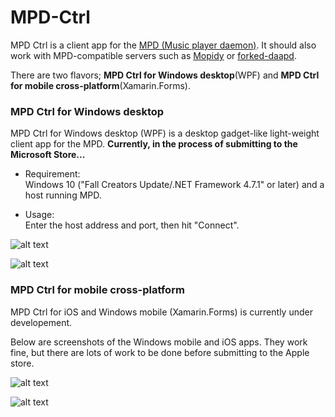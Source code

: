 # MPD-Ctrl

MPD Ctrl is a client app for the [MPD (Music player daemon)](http://www.musicpd.org/). It should also work with MPD-compatible servers such as [Mopidy](https://www.mopidy.com/) or [forked-daapd](http://ejurgensen.github.io/forked-daapd/). 
  
There are two flavors; **MPD Ctrl for Windows desktop**(WPF) and **MPD Ctrl for mobile cross-platform**(Xamarin.Forms).  

### MPD Ctrl for Windows desktop

MPD Ctrl for Windows desktop (WPF) is a desktop gadget-like light-weight client app for the MPD. __**Currently, in the process of submitting to the Microsoft Store...**__

- Requirement:  
Windows 10 ("Fall Creators Update/.NET Framework 4.7.1" or later) and a host running MPD.  
  
- Usage:  
Enter the host address and port, then hit "Connect".   

  
![alt text](https://github.com/torumyax/MPD-Ctrl/blob/master/WPF/WpfMPD/files/bin/sc3.png?raw=true)  
  
![alt text](https://github.com/torumyax/MPD-Ctrl/blob/master/WPF/WpfMPD/files/bin/sc2.png?raw=true)  

  
 
   
### MPD Ctrl for mobile cross-platform

MPD Ctrl for iOS and Windows mobile (Xamarin.Forms) is currently under developement.   
  
Below are screenshots of the Windows mobile and iOS apps. They work fine, but there are lots of work to be done before submitting to the Apple store.  

![alt text](https://github.com/torumyax/MPD-Ctrl/blob/master/Xamarin.Forms/MPDCtrl/files/screenshots/uwp-pre-screnshot.png?raw=true)  
  
![alt text](https://github.com/torumyax/MPD-Ctrl/blob/master/Xamarin.Forms/MPDCtrl/files/screenshots/iOS-pre-screnshot.png?raw=true)  

  
  
